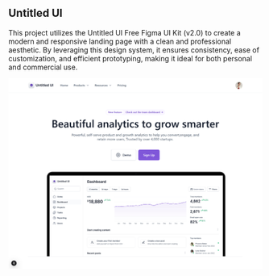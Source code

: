 ## Untitled UI

This project utilizes the Untitled UI Free Figma UI Kit (v2.0) to create a modern and responsive landing page with a clean and professional aesthetic. By leveraging this design system, it ensures consistency, ease of customization, and efficient prototyping, making it ideal for both personal and commercial use.

![Landing Page](.github/1440x1080.png "Landing Page")
